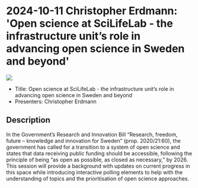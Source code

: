# 2024-10-11 Christopher Erdmann: 'Open science at SciLifeLab - the infrastructure unit’s role in advancing open science in Sweden and beyond'

![](20241011_screens.jpg)

 * Title: Open science at SciLifeLab - the infrastructure unit’s role in advancing open science in Sweden and beyond
 * Presenters: Christopher Erdmann

## Description
 
In the Government’s Research and Innovation Bill “Research, freedom, future – knowledge and innovation for Sweden” (prop. 2020/21:60), the government has called for a transition to a system of open science and states that data receiving public funding should be accessible, following the principle of being “as open as possible, as closed as necessary,” by 2026.
This session will provide a background with updates on current progress in this space while introducing interactive polling elements to help with the understanding of topics and the prioritisation of open science approaches.

